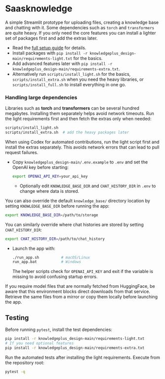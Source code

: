# Saasknowledge

A simple Streamlit prototype for uploading files, creating a knowledge base and chatting with it. Some dependencies such as `torch` and `transformers` are quite heavy. If you only need the core features you can install a lighter set of packages first and add the extras later.

* Read the [full setup guide](knowledgeplus_design-main/README.md) for details.
* Install packages with `pip install -r knowledgeplus_design-main/requirements-light.txt` for the basics.
* Add advanced features later with `pip install -r knowledgeplus_design-main/requirements-extra.txt`.
* Alternatively run `scripts/install_light.sh` for the basics, `scripts/install_extra.sh` when you need the heavy libraries, or `scripts/install_full.sh` to install everything in one go.

### Handling large dependencies

Libraries such as **torch** and **transformers** can be several hundred
megabytes. Installing them separately helps avoid network timeouts. Run the
light requirements first and then fetch the extras only when needed:

```bash
scripts/install_light.sh
scripts/install_extra.sh  # add the heavy packages later
```
When using Codex for automated contributions, run the light script first and
install the extras separately. This avoids network errors that can lead to pull
request failures.
* Copy `knowledgeplus_design-main/.env.example` to `.env` and set the OpenAI key before starting:

  ```bash
  export OPENAI_API_KEY=your_api_key
  ```
  - Optionally edit `KNOWLEDGE_BASE_DIR` and `CHAT_HISTORY_DIR` in `.env` to change where data is stored.

You can also override the default `knowledge_base/` directory location by setting `KNOWLEDGE_BASE_DIR` before running the app:

  ```bash
  export KNOWLEDGE_BASE_DIR=/path/to/storage
  ```

You can similarly override where chat histories are stored by setting
`CHAT_HISTORY_DIR`:

  ```bash
  export CHAT_HISTORY_DIR=/path/to/chat_history
  ```

* Launch the app with:

  ```bash
  ./run_app.sh          # macOS/Linux
  run_app.bat           # Windows
  ```
  The helper scripts check for `OPENAI_API_KEY` and exit if the variable is
  missing to avoid confusing startup errors.

If you require model files that are normally fetched from HuggingFace, be aware
that this environment blocks direct downloads from that service. Retrieve the
same files from a mirror or copy them locally before launching the app.

## Testing

Before running `pytest`, install the test dependencies:

```bash
pip install -r knowledgeplus_design-main/requirements-light.txt
# If you need optional features
pip install -r knowledgeplus_design-main/requirements-extra.txt
```

Run the automated tests after installing the light requirements. Execute from the
repository root:

```bash
pytest -q
```

